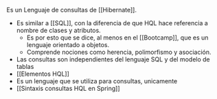 Es un Lenguaje de consultas de [[Hibernate]].
- Es similar a [[SQL]], con la diferencia de que HQL hace referencia a nombre de clases y atributos.
	- Es por esto que se dice, al menos en el [[Bootcamp]], que es un lenguaje orientado a objetos.
	- Comprende nociones como herencia, polimorfismo y asociación.
- Las consultas son independientes del lenguaje SQL y del modelo de tablas
- [[Elementos HQL]] 
- Es un lenguaje que se utiliza para consultas, unicamente
- [[Sintaxis consultas HQL en Spring]] 